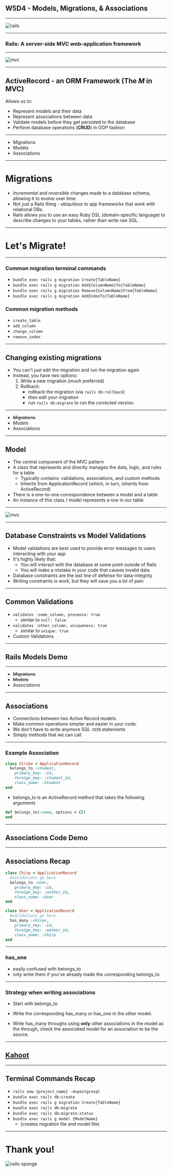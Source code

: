 ## W5D4 - Models, Migrations, & Associations

---

![rails](https://upload.wikimedia.org/wikipedia/commons/thumb/6/62/Ruby_On_Rails_Logo.svg/1200px-Ruby_On_Rails_Logo.svg.png)

---

### Rails: A server-side MVC web-application framework

---

![mvc](https://camo.githubusercontent.com/40c8c3f6b10edc88340bb3a5c5b1646ba4276144/687474703a2f2f6d656469612e74756d626c722e636f6d2f66313435666130316464386361646432383533373139346465303063646135392f74756d626c725f696e6c696e655f6d7074717a6d5736426a31717a347267702e706e67)

---

## ActiveRecord - an ORM Framework (The _*M*_ in MVC)
Allows us to:
* Represent models and their data
* Represent associations between data
* Validate models before they get persisted to the database
* Perform database operations (**CRUD**) in OOP fashion

---

* _*Migrations*_
* Models
* Associations


---

# Migrations
* *Incremental* and *reversible* changes made to a database schema, allowing it to evolve over time.
* Not just a Rails thing - ubiquitous to app frameworks that work with relational DBs.
* Rails allows you to use an easy Ruby DSL (domain-specific language) to describe changes to your tables, rather than write raw SQL.

---

# Let's Migrate!


---

### Common migration terminal commands

* `bundle exec rails g migration Create{TableName}`
* `bundle exec rails g migration Add{ColumnName}To{TableName}`
* `bundle exec rails g migration Remove{ColumnName}From{TableName}`
* `bundle exec rails g migration AddIndexTo{TableName}`

### Common migration methods

* `create_table`
* `add_column`
* `change_column`
* `remove_index`

---

## Changing existing migrations

* You can't just edit the migration and run the migration again
* Instead, you have two options:
  1. Write a new migration (much preferred)
  2. Rollback:
      * rollback the migration (via `rails db:rollback`)
      * _then_ edit your migration
      * run `rails db:migrate` to run the corrected version.

---

* ~~Migrations~~
* *_Models_*
* Associations

---

## Model

* The central component of the MVC pattern
* A class that represents and directly manages the data, logic, and rules for a table
  * Typically contains: validations, associations, and custom methods
  * Inherits from ApplicationRecord (which, in turn, inherits from ActiveRecord)
* There is a one-to-one correspondence between a model and a table
* An instance of this class / model represents a row in our table

---

![mvc](https://camo.githubusercontent.com/40c8c3f6b10edc88340bb3a5c5b1646ba4276144/687474703a2f2f6d656469612e74756d626c722e636f6d2f66313435666130316464386361646432383533373139346465303063646135392f74756d626c725f696e6c696e655f6d7074717a6d5736426a31717a347267702e706e67)

---

## Database Constraints vs Model Validations

* Model validations are best used to provide error messages to users interacting with your app
* It's highly likely that:
  * You will interact with the database at some point outside of Rails
  * You will make a mistake in your code that causes invalid data
* Database constraints are the last line of defense for data-integrity
* Writing constraints is work, but they will save you a lot of pain


---

## Common Validations

* `validates :some_column, presence: true`
  * similar to `null: false`
* `validates :other_column, uniqueness: true`
  * similar to `unique: true`
* Custom Validations


---

## Rails Models Demo

---

* ~~Migrations~~
* ~~Models~~
* *_Associations_*

---

## Associations

* Connections between two Active Record models.
* Make common operations simpler and easier in your code.
* We don't have to write anymore SQL `JOIN` statements
* Simply methods that we can call


---
### Example Association

```ruby
class Strike < ApplicationRecord
  belongs_to :student,
  	primary_key: :id,
  	foreign_key: :student_id,
  	class_name: :Student
end
```
- belongs_to is an ActiveRecord method that takes the following arguments
```ruby
def belongs_to(:name, options = {})
end
```

---

## Associations Code Demo

---

## Associations Recap

```ruby
class Chirp < ApplicationRecord
  #validations go here
  belongs_to :user,
    primary_key: :id,
    foreign_key: :author_id,
    class_name: :User
end

class User < ApplicationRecord
  #validations go here
  has_many :chirps,
    primary_key: :id,
    foreign_key: :author_id,
    class_name: :Chirp
end
```

---
### has_one
* easily confused with belongs_to
* only write them if you've already made the corresponding belongs_to
---
### Strategy when writing associations
- Start with belongs_to
	
- Write the corresponding has_many or has_one in the other model.
  
- Write has_many throughs using **only** other associations in the model as the through, check the associated model for an association to be the source.

---

## [Kahoot](https://create.kahoot.it/details/w5d4-model-migrations-quiz-1/0a7c09c6-b0f3-490c-a5db-82ec2630ba26)

---

## Terminal Commands Recap
- `rails new {project_name} -d=postgresql`
- `bundle exec rails db:create`
- `bundle exec rails g migration Create{TableName}`
- `bundle exec rails db:migrate`
- `bundle exec rails db:migrate:status`
- `bundle exec rails g model {ModelName}`
  - (creates migration file and model file)

---

# Thank you!
![rails-sponge](https://media.giphy.com/media/SIHZszIfLYOY0/giphy.gif)
